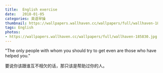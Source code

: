 ```yaml
---
title:  English exercise
date:   2018-01-05
categories: 英语早操
thumbnail: https://wallpapers.wallhaven.cc/wallpapers/full/wallhaven-185830.jpg
tags: English
photos:
- https://wallpapers.wallhaven.cc/wallpapers/full/wallhaven-185830.jpg
---
```


"The only people with whom you should try to get even are those who have helped you."
<p>要说你该跟谁互不相欠的话，那只该是帮助过你的人。</p>
